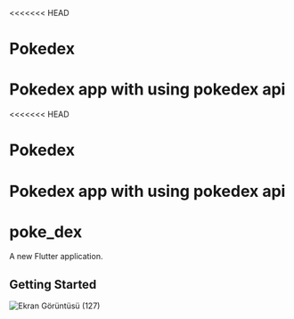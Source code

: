 <<<<<<< HEAD
# Pokedex
Pokedex app with using pokedex api
=======
<<<<<<< HEAD
# Pokedex
Pokedex app with using pokedex api
=======
# poke_dex

A new Flutter application.

## Getting Started
![Ekran Görüntüsü (127)](https://user-images.githubusercontent.com/67241512/109289500-58021d00-7837-11eb-93e5-881cea160f2e.png)



